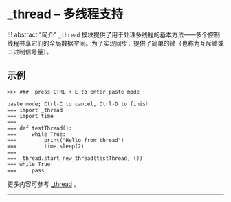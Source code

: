 # **_thread** – 多线程支持
!!! abstract "简介"
    `_thread` 模块提供了用于处理多线程的基本方法——多个控制线程共享它们的全局数据空间。为了实现同步，提供了简单的锁（也称为互斥锁或二进制信号量）。

## 示例

```
>>> ###  press CTRL + E to enter paste mode

paste mode; Ctrl-C to cancel, Ctrl-D to finish
=== import _thread
=== import time
=== 
=== def testThread():
===     while True:
===         print("Hello from thread")
===         time.sleep(2)
=== 
=== _thread.start_new_thread(testThread, ())
=== while True:
===     pass

```

更多内容可参考 [_thread](https://docs.python.org/3/library/_thread.html?highlight=_thread#module-_thread)  。

----------
